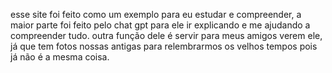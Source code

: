 esse site foi feito como um exemplo para eu estudar e compreender, a maior parte foi feito pelo chat gpt para ele ir explicando e me ajudando a compreender tudo.
outra função dele é servir para meus amigos verem ele, já que tem fotos nossas antigas para relembrarmos os velhos tempos pois já não é a mesma coisa.

